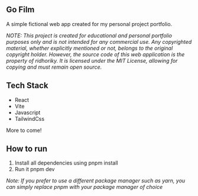 ## Go Film

A simple fictional web app created for my personal project portfolio.

*NOTE: This project is created for educational and personal portfolio purposes only and is not intended for any commercial use. Any copyrighted material, whether explicitly mentioned or not, belongs to the original copyright holder. However, the source code of this web application is the property of ridhoriky. It is licensed under the MIT License, allowing for copying and must remain open source.*

## Tech Stack

- React
- Vite
- Javascript
- TailwindCss

More to come!

## How to run
1. Install all dependencies using pnpm install
2. Run it pnpm dev
   
*Note: If you prefer to use a different package manager such as yarn, you can simply replace pnpm with your package manager of choice*

